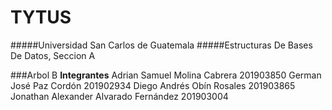 # TYTUS
#####Universidad San Carlos de Guatemala
#####Estructuras De Bases De Datos, Seccion A




###Arbol B
**Integrantes**
Adrian Samuel Molina Cabrera 201903850
German José Paz Cordón 201902934
Diego Andrés Obín Rosales 201903865 
Jonathan Alexander Alvarado Fernández 201903004
